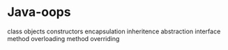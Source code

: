 # Java-oops
class objects constructors encapsulation inheritence abstraction interface method overloading method overriding

